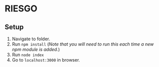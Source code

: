 # RIESGO
## Setup
 1. Navigate to folder.
 2. Run `npm install` (*Note that you will need to run this each time a new npm module is added.*)
 3. Run `node index`
 4. Go to `localhost:3000` in browser.
